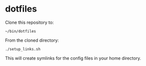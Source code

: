 dotfiles
========

Clone this repository to:

    ~/bin/dotfiles

From the cloned directory:

    ./setup_links.sh

This will create symlinks for the config files in your home directory.
